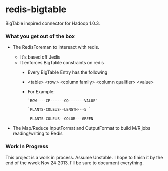 redis-bigtable
==============

BigTable inspired connector for Hadoop 1.0.3. 

### What you get out of the box

* The RedisForeman to intereact with redis. 
  * It's based off Jedis
  * It enforces BigTable constraints on redis
    * Every BigTable Entry has the following
    * &lt;table&gt; &lt;row&gt; &lt;column family&gt; &lt;column qualifier&gt; &lt;value&gt;
    * For Example:
  
          `ROW----CF------CQ-------VALUE`

          `PLANTS-COLEUS--LENGTH---5 `
          
         ` PLANTS-COLEUS--COLOR---GREEN`

* The Map/Reduce InputFormat and OutputFormat to build M/R jobs reading/writing to Redis


### Work In Progress

This project is  a work in process. Assume Unstable. I hope to finish it by the end of the wwek Nov 24 2013. 
I'll be sure to document everything.
